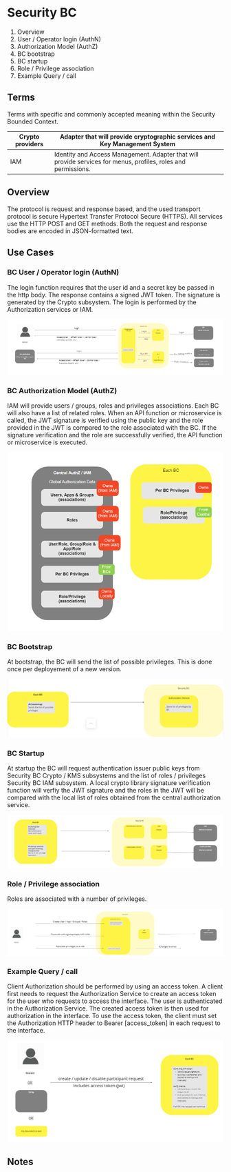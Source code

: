 # Security BC

1. Overview
2. User / Operator login (AuthN)
3. Authorization Model (AuthZ)
4. BC bootstrap 
5. BC startup
6. Role / Privilege association
7. Example Query / call


## Terms

Terms with specific and commonly accepted meaning within the Security Bounded Context.

| Crypto providers | Adapter that will provide cryptographic services and Key Management System |
|---|---|
| IAM | Identity and Access Management. Adapter that will provide services for menus, profiles, roles and permissions.  |


## Overview

The protocol is request and response based, and the used transport protocol is secure Hypertext Transfer Protocol Secure (HTTPS). All services use the HTTP POST and GET methods. Both the request and response bodies are encoded in JSON-formatted text.


## Use Cases

### BC User / Operator login (AuthN)

The login function requires that the user id and a secret key be passed in the http body. The response contains a signed JWT token. The signature is generated by the Crypto subsystem. The login is performed by the Authorization services or IAM.

![Use Case - Example REPLACE ME](./assets/SecurityBCAuthN.png)

### BC Authorization Model (AuthZ)

IAM will provide users / groups, roles and privileges associations. Each BC will also have a list of related roles. When an API function or microservice
is called, the JWT signature is verified using the public key and the role provided in the JWT is compared to the role associated with the BC. If the signature verification and the role are successfully verified, the API function or microservice is executed.   

![Use Case - Example REPLACE ME](./assets/SecurityBCAuthZ.png)

### BC Bootstrap 

At bootstrap, the BC will send the list of possible privileges. This is done once per deployement of a new version.

![Use Case - Example REPLACE ME](./assets/SecurityBCBootstrap.png)

### BC Startup 

At startup the BC will request authentication issuer public keys from Security BC Crypto / KMS subsystems and the list of roles / privileges Security BC IAM subsystem. A local crypto library signature verification function will verfiy the JWT signature and the roles in the JWT will be compared with the local list of roles obtained from the central authorization service. 


![Use Case - Example REPLACE ME](./assets/SecurityBCStartUp.png)

### Role / Privilege association 

Roles are associated with a number of privileges.

![Use Case - Example REPLACE ME](./assets/SecurityBCRolePrivilegesAssociation.png)

### Example Query / call 

Client Authorization should be performed by using an access token. A client first needs to request the Authorization Service to create an access token for the user who requests to access the interface. The user is authenticated in the Authorization Service. The created access token is then used for authorization in the interface. 
To use the access token, the client must set the Authorization HTTP header to Bearer [access_token] in each request to the interface.

![Use Case - Example REPLACE ME](./assets/securityBCv0.7.png)
        


<!-- Footnotes themselves at the bottom. -->
## Notes

[^1]: Common Interfaces: [Mojaloop Common Interface List](../../commonInterfaces.md)
